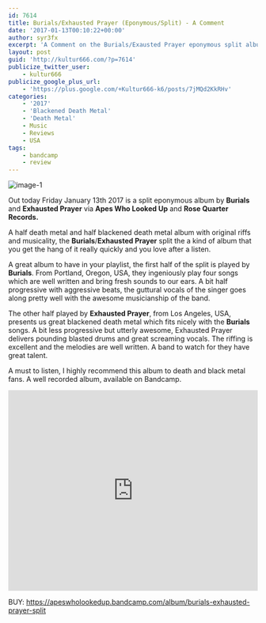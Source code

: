 ```yaml
---
id: 7614
title: Burials/Exhausted Prayer (Eponymous/Split) - A Comment
date: '2017-01-13T00:10:22+00:00'
author: syr3fx
excerpt: 'A Comment on the Burials/Exausted Prayer eponymous split album (2017).'
layout: post
guid: 'http://kultur666.com/?p=7614'
publicize_twitter_user:
    - kultur666
publicize_google_plus_url:
    - 'https://plus.google.com/+Kultur666-k6/posts/7jMQd2KkRHv'
categories:
    - '2017'
    - 'Blackened Death Metal'
    - 'Death Metal'
    - Music
    - Reviews
    - USA
tags:
    - bandcamp
    - review
---
```


![image-1](http://localhost:8080/wp-content/uploads/2017/01/image-1.png)

Out today Friday January 13th 2017 is a split eponymous album by **Burials** and **Exhausted Prayer** via **Apes Who Looked Up** and **Rose Quarter Records.**

A half death metal and half blackened death metal album with original riffs and musicality, the **Burials**/**Exhausted Prayer** split the a kind of album that you get the hang of it really quickly and you love after a listen.

A great album to have in your playlist, the first half of the split is played by **Burials**. From Portland, Oregon, USA, they ingeniously play four songs which are well written and bring fresh sounds to our ears. A bit half progressive with aggressive beats, the guttural vocals of the singer goes along pretty well with the awesome musicianship of the band.

The other half played by **Exhausted Prayer**, from Los Angeles, USA, presents us great blackened death metal which fits nicely with the **Burials** songs. A bit less progressive but utterly awesome, Exhausted Prayer delivers pounding blasted drums and great screaming vocals. The riffing is excellent and the melodies are well written. A band to watch for they have great talent.

A must to listen, I highly recommend this album to death and black metal fans. A well recorded album, available on Bandcamp.

<iframe style="border: 0; width: 100%; height: 406px;" src="https://bandcamp.com/EmbeddedPlayer/album=40936950/size=large/bgcol=333333/linkcol=e99708/tracklist=false/transparent=true/" seamless></iframe>

BUY: <https://apeswholookedup.bandcamp.com/album/burials-exhausted-prayer-split>